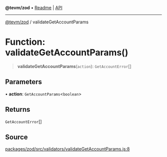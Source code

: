**@tevm/zod** • [Readme](../README.md) \| [API](../globals.md)

***

[@tevm/zod](../README.md) / validateGetAccountParams

# Function: validateGetAccountParams()

> **validateGetAccountParams**(`action`): `GetAccountError`[]

## Parameters

• **action**: `GetAccountParams`\<`boolean`\>

## Returns

`GetAccountError`[]

## Source

[packages/zod/src/validators/validateGetAccountParams.js:8](https://github.com/evmts/tevm-monorepo/blob/main/packages/zod/src/validators/validateGetAccountParams.js#L8)
